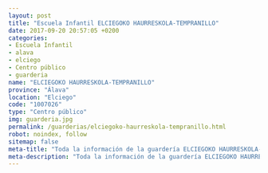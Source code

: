 ```yaml
---
layout: post
title: "Escuela Infantil ELCIEGOKO HAURRESKOLA-TEMPRANILLO"
date: 2017-09-20 20:57:05 +0200
categories:
- Escuela Infantil
- alava
- elciego
- Centro público
- guarderia
name: "ELCIEGOKO HAURRESKOLA-TEMPRANILLO"
province: "Álava"
location: "Elciego"
code: "1007026"
type: "Centro público"
img: guarderia.jpg
permalink: /guarderias/elciegoko-haurreskola-tempranillo.html
robot: noindex, follow
sitemap: false
meta-title: "Toda la información de la guardería ELCIEGOKO HAURRESKOLA-TEMPRANILLO"
meta-description: "Toda la información de la guardería ELCIEGOKO HAURRESKOLA-TEMPRANILLO"
---
```

